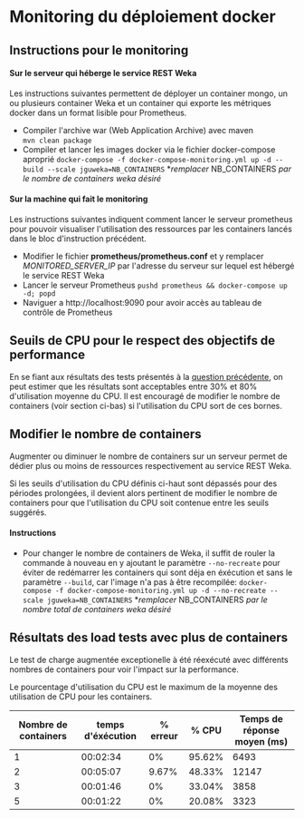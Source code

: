 # Monitoring du déploiement docker

## Instructions pour le monitoring

#### Sur le serveur qui héberge le service REST Weka

Les instructions suivantes permettent de déployer un container mongo, un ou plusieurs container Weka et un container qui exporte les métriques docker dans un format lisible pour Prometheus. 

* Compiler l'archive war (Web Application Archive) avec maven   
  `mvn clean package`
* Compiler et lancer les images docker via le fichier docker-compose aproprié
  `docker-compose -f docker-compose-monitoring.yml up -d --build --scale jguweka=NB_CONTAINERS`
  *_remplacer_ NB_CONTAINERS _par le nombre de containers weka désiré_

#### Sur la machine qui fait le monitoring

Les instructions suivantes indiquent comment lancer le serveur prometheus pour pouvoir visualiser l'utilisation des ressources par les containers lancés dans le bloc d'instruction précédent.

* Modifier le fichier __prometheus/prometheus.conf__ et y remplacer _MONITORED_SERVER_IP_ par l'adresse du serveur sur lequel est hébergé le service REST Weka 
* Lancer le serveur Prometheus
  `pushd prometheus && docker-compose up -d; popd`
* Naviguer a http://localhost:9090 pour avoir accès au tableau de contrôle de Prometheus

## Seuils de CPU pour le respect des objectifs de performance

En se fiant aux résultats des tests présentés à la [question précédente](./Q4.md), on peut estimer que les résultats sont acceptables entre 30% et 80% d'utilisation moyenne du CPU.
Il est encouragé de modifier le nombre de containers (voir section ci-bas) si l'utilisation du CPU sort de ces bornes.

## Modifier le nombre de containers

Augmenter ou diminuer le nombre de containers sur un serveur permet de dédier plus ou moins de ressources respectivement au service REST Weka.

Si les seuils d'utilisation du CPU définis ci-haut sont dépassés pour des périodes prolongées, il devient alors pertinent de modifier le nombre de containers pour que l'utilisation du CPU soit contenue entre les seuils suggérés.

#### Instructions

* Pour changer le nombre de containers de Weka, il suffit de rouler la commande à nouveau en y ajoutant le paramètre `--no-recreate` pour éviter de redémarrer les containers qui sont déja en éxécution et sans le paramètre `--build`, car l'image n'a pas à être recompilée:
`docker-compose -f docker-compose-monitoring.yml up -d --no-recreate --scale jguweka=NB_CONTAINERS`
  *_remplacer_ NB_CONTAINERS _par le nombre total de containers weka désiré_

## Résultats des load tests avec plus de containers

Le test de charge augmentée exceptionelle à été réexécuté avec différents nombres de containers pour voir l'impact sur la performance.

Le pourcentage d'utilisation du CPU est le maximum de la moyenne des utilisation de CPU pour les containers.

Nombre de containers | temps d'éxécution | % erreur | % CPU | Temps de réponse moyen (ms)
---|---|---|---|---
1|00:02:34|0%|95.62%|6493
2|00:05:07|9.67%|48.33%|12147
3|00:01:46|0%|33.04%|3858
5|00:01:22|0%|20.08%|3323